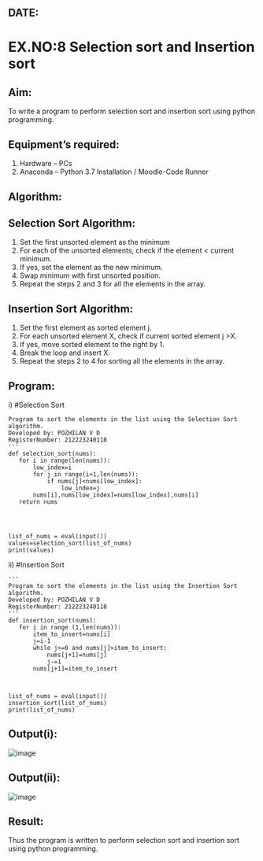 ## DATE:
# EX.NO:8 Selection sort and Insertion sort
## Aim:
To write a program to perform selection sort and insertion sort using python programming.
## Equipment’s required:
1.	Hardware – PCs
2.	Anaconda – Python 3.7 Installation / Moodle-Code Runner
## Algorithm:
## Selection Sort Algorithm:
1.	Set the first unsorted element as the minimum
2.	For each of the unsorted elements, check if the element < current minimum.
3.	If yes, set the element as the new minimum.
4.	Swap minimum with first unsorted position.
5.	Repeat the steps 2 and 3 for all the elements in the array.
## Insertion Sort Algorithm:
1.	Set the first element as sorted element j.
2.	For each unsorted element X, check if current sorted element j >X.
3.	If yes, move sorted element to the right by 1.
4.	Break the loop and insert X.
5.	Repeat the steps 2 to 4 for sorting all the elements in the array.
## Program:
i)	#Selection Sort
```''' 
Program to sort the elements in the list using the Selection Sort algorithm.
Developed by: POZHILAN V D
RegisterNumber: 212223240118
'''
def selection_sort(nums):
   for i in range(len(nums)):
       low_index=i
       for j in range(i+1,len(nums)):
           if nums[j]<nums[low_index]:
               low_index=j
       nums[i],nums[low_index]=nums[low_index],nums[i]
   return nums
    
    
    
    
list_of_nums = eval(input())
values=selection_sort(list_of_nums)
print(values)

```
ii)	#Insertion Sort
```
''' 
Program to sort the elements in the list using the Insertion Sort algorithm.
Developed by: POZHILAN V D
RegisterNumber: 212223240118
'''
def insertion_sort(nums):
   for i in range (1,len(nums)):
       item_to_insert=nums[i]
       j=i-1
       while j>=0 and nums[j]>item_to_insert:
           nums[j+1]=nums[j]
           j-=1
       nums[j+1]=item_to_insert
    
    
    
list_of_nums = eval(input())
insertion_sort(list_of_nums)
print(list_of_nums)
```

## Output(i):
![image](https://github.com/user-attachments/assets/098ba7de-6c01-4660-a55e-8950851df78a)

## Output(ii):
![image](https://github.com/user-attachments/assets/217d9700-fdeb-4363-b66c-d4a08240b7ea)

## Result:
Thus the program is written to perform selection sort and insertion sort using python programming.
